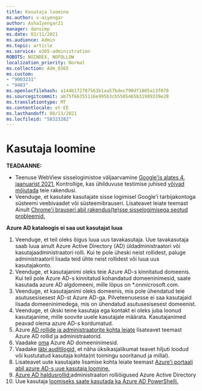 ```yaml
---
title: Kasutaja loomine
ms.author: v-aiyengar
author: AshaIyengar21
manager: dansimp
ms.date: 03/11/2021
ms.audience: Admin
ms.topic: article
ms.service: o365-administration
ROBOTS: NOINDEX, NOFOLLOW
localization_priority: Normal
ms.collection: Adm_O365
ms.custom:
- "9003231"
- "9403"
ms.openlocfilehash: a144b172787563b1aa57bdec790df1805a13f078
ms.sourcegitcommit: ab75f66355116e995b3cb5505465b31989339e28
ms.translationtype: MT
ms.contentlocale: et-EE
ms.lasthandoff: 08/13/2021
ms.locfileid: "58323282"
---
```

# <a name="create-user"></a>Kasutaja loomine

**TEADAANNE:**

- Teenuse WebView sisselogimistoe väljaarvamine [Google'is alates 4. jaanuarist 2021.](https://docs.microsoft.com/azure/active-directory/external-identities/google-federation#deprecation-of-webview-sign-in-support) Kontrollige, kas ühilduvuse testimise juhised [võivad mõjutada](https://go.microsoft.com/fwlink/?linkid=2157323) teie rakendusi.
- Veenduge, et kasutate kasutajate sisse logimisel Google'i tarbijakontoga süsteemi veebivaadet või süsteemibrauseri. Lisateavet leiate teemast Ainult [Chrome'i brauseri abil rakendus(te)sse sisselogimisega seotud probleemid.](https://docs.microsoft.com/office365/troubleshoot/miscellaneous/chrome-behavior-affects-applications)

**Azure AD kataloogis ei saa uut kasutajat luua**

1. Veenduge, et teil oleks õigus luua uus tavakasutaja. Uue tavakasutaja saab luua ainult Azure Active Directory (AD) üldadministraatori või kasutajaadministraatori rolli. Kui te pole üheski neist rollidest, paluge administraatoril lisada teid ühte neist rollidest või luua uus kasutajakonto.
1. Veenduge, et kasutajanimi oleks teie Azure AD-s kinnitatud domeenis. Kui teil pole Azure AD-s kinnitatud kohandatud domeeninimesid, saate kasutada azure AD algdomeeni, mille lõpus on *.onmicrosoft.com.
1. Veenduge, et kasutajanimi oleks domeenis, mis pole ühendatud teie asutusesisesest AD-st Azure AD-ga. Pilveteenusesse ei saa kasutajaid lisada domeeninimedega, mis on ühendatud asutusesisesest domeenist.
1. Veenduge, et ükski teine kasutaja ega kontakt ei oleks juba loonud kasutajanime, mille soovite uuele kasutajale määrata. Kasutajanimed peavad olema azure AD-s kordumatud.
1. Azure [AD rollide ja administraatorite kohta leiate](https://portal.azure.com/#blade/Microsoft_AAD_IAM/ActiveDirectoryMenuBlade/RolesAndAdministrators) lisateavet teemast Azure AD rollid ja administraatorid.
1. Vaadake [oma](https://portal.azure.com/#blade/Microsoft_AAD_IAM/ActiveDirectoryMenuBlade/RolesAndAdministrators) Azure AD domeeninimesid.
1. Vaadake [läbi auditilogid,](https://portal.azure.com/#blade/Microsoft_AAD_IAM/ActiveDirectoryMenuBlade/RolesAndAdministrators) et näha üksikasjalikumat teavet hiljuti loodud või kustutatud kasutaja kohta(nt toimingu sooritanud ja millal).
1. Lisateavet uute kasutajate lisamise kohta leiate teemast [Azure'i portaali abil azure AD-s uue kasutaja loomine.](https://docs.microsoft.com/azure/active-directory/active-directory-users-create-azure-portal)
1. [Azure AD haldusrollid:](https://docs.microsoft.com/azure/active-directory/active-directory-assign-admin-roles)administraatori rolliõigused Azure Active Directory
1. Uue kasutaja [loomiseks saate kasutada ka Azure AD PowerShelli.](https://docs.microsoft.com/powershell/module/azuread/new-azureaduser?view=azureadps-2.0)

